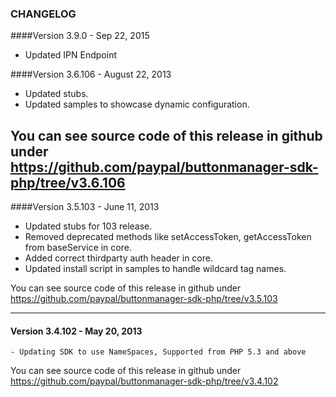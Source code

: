 ### CHANGELOG

####Version 3.9.0 - Sep 22, 2015
   - Updated IPN Endpoint

####Version 3.6.106 - August 22, 2013

   - Updated stubs.
   - Updated samples to showcase dynamic configuration.   

You can see source code of this release in github under https://github.com/paypal/buttonmanager-sdk-php/tree/v3.6.106
--------------------------------------------------------------------------------------------------

####Version 3.5.103 - June 11, 2013

   - Updated stubs for 103 release.
   - Removed deprecated methods like setAccessToken, getAccessToken from baseService in core.
   - Added correct thirdparty auth header in core.
   - Updated install script in samples to handle wildcard tag names.

You can see source code of this release in github under https://github.com/paypal/buttonmanager-sdk-php/tree/v3.5.103

--------------------------------------------------------------------------------------------------

#### Version 3.4.102 - May 20, 2013

    - Updating SDK to use NameSpaces, Supported from PHP 5.3 and above

You can see source code of this release in github under https://github.com/paypal/buttonmanager-sdk-php/tree/v3.4.102
